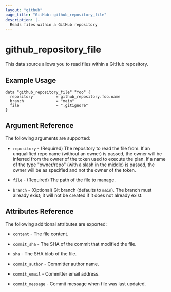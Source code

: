 ```yaml
---
layout: "github"
page_title: "GitHub: github_repository_file"
description: |-
  Reads files within a GitHub repository
---
```


# github_repository_file

This data source allows you to read files within a
GitHub repository.


## Example Usage

```hcl
data "github_repository_file" "foo" {
  repository          = github_repository.foo.name
  branch              = "main"
  file                = ".gitignore"
}

```


## Argument Reference

The following arguments are supported:

* `repository` - (Required) The repository to read the file from. If an unqualified repo name (without an owner) is passed, the owner will be inferred from the owner of the token used to execute the plan. If a name of the type "owner/repo" (with a slash in the middle) is passed, the owner will be as specified and not the owner of the token.

* `file` - (Required) The path of the file to manage.

* `branch` - (Optional) Git branch (defaults to `main`).
  The branch must already exist; it will not be created if it does not already exist.

## Attributes Reference

The following additional attributes are exported:

* `content` - The file content.

* `commit_sha` - The SHA of the commit that modified the file.

* `sha` - The SHA blob of the file.

* `commit_author` - Committer author name.

* `commit_email` - Committer email address.

* `commit_message` - Commit message when file was last updated.
